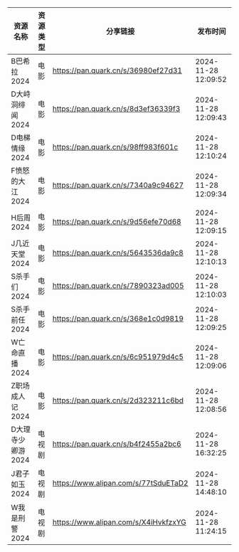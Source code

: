 | 资源名称        | 资源类型 | 分享链接                                 | 发布时间                |
| ----------- | ---- | ------------------------------------ | ------------------- |
| B巴希拉2024    | 电影   | https://pan.quark.cn/s/36980ef27d31  | 2024-11-28 12:09:52 |
| D大峙洞绯闻2024  | 电影   | https://pan.quark.cn/s/8d3ef36339f3  | 2024-11-28 12:09:43 |
| D电梯情缘2024   | 电影   | https://pan.quark.cn/s/98ff983f601c  | 2024-11-28 12:10:24 |
| F愤怒的大江2024  | 电影   | https://pan.quark.cn/s/7340a9c94627  | 2024-11-28 12:09:34 |
| H后周2024     | 电影   | https://pan.quark.cn/s/9d56efe70d68  | 2024-11-28 12:09:15 |
| J几近天堂2024   | 电影   | https://pan.quark.cn/s/5643536da9c8  | 2024-11-28 12:10:13 |
| S杀手们2024    | 电影   | https://pan.quark.cn/s/7890323ad005  | 2024-11-28 12:10:03 |
| S杀手前任2024   | 电影   | https://pan.quark.cn/s/368e1c0d9819  | 2024-11-28 12:09:25 |
| W亡命直播2024   | 电影   | https://pan.quark.cn/s/6c951979d4c5  | 2024-11-28 12:09:06 |
| Z职场成人记2024  | 电影   | https://pan.quark.cn/s/2d323211c6bd  | 2024-11-28 12:08:56 |
| D大理寺少卿游2024 | 电视剧  | https://pan.quark.cn/s/b4f2455a2bc6  | 2024-11-28 16:32:25 |
| J君子如玉2024   | 电视剧  | https://www.alipan.com/s/77tSduETaD2 | 2024-11-28 14:48:10 |
| W我是刑警2024   | 电视剧  | https://www.alipan.com/s/X4iHvkfzxYG | 2024-11-28 11:24:15 |
